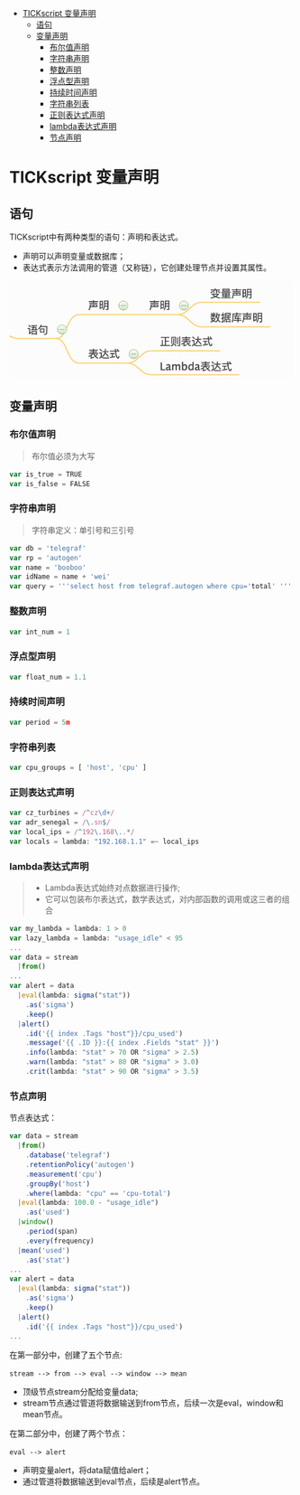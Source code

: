 <!-- TOC depthFrom:1 depthTo:6 withLinks:1 updateOnSave:1 orderedList:0 -->

- [TICKscript 变量声明](#tickscript-变量声明)
	- [语句](#语句)
	- [变量声明](#变量声明)
		- [布尔值声明](#布尔值声明)
		- [字符串声明](#字符串声明)
		- [整数声明](#整数声明)
		- [浮点型声明](#浮点型声明)
		- [持续时间声明](#持续时间声明)
		- [字符串列表](#字符串列表)
		- [正则表达式声明](#正则表达式声明)
		- [lambda表达式声明](#lambda表达式声明)
		- [节点声明](#节点声明)

<!-- /TOC -->

# TICKscript 变量声明

## 语句

TICKscript中有两种类型的语句：声明和表达式。

* 声明可以声明变量或数据库；
* 表达式表示方法调用的管道（又称链），它创建处理节点并设置其属性。

![](pic/dag_02.jpg)

## 变量声明

### 布尔值声明

> 布尔值必须为大写

```js
var is_true = TRUE
var is_false = FALSE
```

### 字符串声明

> 字符串定义：单引号和三引号

```js
var db = 'telegraf'
var rp = 'autogen'
var name = 'booboo'
var idName = name + 'wei'
var query = '''select host from telegraf.autogen where cpu='total' '''
```

### 整数声明

```js
var int_num = 1
```

### 浮点型声明

```js  
var float_num = 1.1
```

### 持续时间声明

```js
var period = 5m
```

### 字符串列表

```js
var cpu_groups = [ 'host', 'cpu' ]
```

### 正则表达式声明

```js
var cz_turbines = /^cz\d+/
var adr_senegal = /\.sn$/
var local_ips = /^192\.168\..*/
var locals = lambda: "192.168.1.1" =~ local_ips
```

### lambda表达式声明

> * Lambda表达式始终对点数据进行操作;
> * 它可以包装布尔表达式，数学表达式，对内部函数的调用或这三者的组合

```js
var my_lambda = lambda: 1 > 0
var lazy_lambda = lambda: "usage_idle" < 95
...
var data = stream
  |from()
...
var alert = data
  |eval(lambda: sigma("stat"))
    .as('sigma')
    .keep()
  |alert()
    .id('{{ index .Tags "host"}}/cpu_used')
    .message('{{ .ID }}:{{ index .Fields "stat" }}')
    .info(lambda: "stat" > 70 OR "sigma" > 2.5)
    .warn(lambda: "stat" > 80 OR "sigma" > 3.0)
    .crit(lambda: "stat" > 90 OR "sigma" > 3.5)
```

### 节点声明

节点表达式：

```js
var data = stream
  |from()
    .database('telegraf')
    .retentionPolicy('autogen')
    .measurement('cpu')
    .groupBy('host')
    .where(lambda: "cpu" == 'cpu-total')
  |eval(lambda: 100.0 - "usage_idle")
    .as('used')
  |window()
    .period(span)
    .every(frequency)
  |mean('used')
    .as('stat')
...
var alert = data
  |eval(lambda: sigma("stat"))
    .as('sigma')
    .keep()
  |alert()
    .id('{{ index .Tags "host"}}/cpu_used')
...
```

在第一部分中，创建了五个节点:

`stream --> from --> eval --> window --> mean`

* 顶级节点stream分配给变量data;
* stream节点通过管道将数据输送到from节点，后续一次是eval，window和mean节点。

在第二部分中，创建了两个节点：

`eval --> alert`

* 声明变量alert，将data赋值给alert；
* 通过管道将数据输送到eval节点，后续是alert节点。
